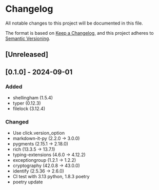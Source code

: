 <!-- markdownlint-configure-file { "MD024": false } -->
# Changelog

All notable changes to this project will be documented in this file.

The format is based on [Keep a Changelog](https://keepachangelog.com/en/1.1.0/),
and this project adheres to [Semantic Versioning](https://semver.org/spec/v2.0.0.html).

## [Unreleased]

## [0.1.0] - 2024-09-01

### Added

- shellingham (1.5.4)
- typer (0.12.3)
- filelock (3.12.4)

### Changed

- Use click.version_option
- markdown-it-py (2.2.0 -> 3.0.0)
- pygments (2.15.1 -> 2.18.0)
- rich (13.3.5 -> 13.7.1)
- typing-extensions (4.6.0 -> 4.12.2)
- exceptiongroup (1.2.1 -> 1.2.2)
- cryptography (42.0.8 -> 43.0.0)
- identify (2.5.36 -> 2.6.0)
- CI test with 3.13 python, 1.8.3 poetry
- poetry update
